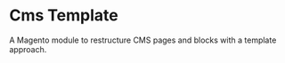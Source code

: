Cms Template
============

A Magento module to restructure CMS pages and blocks with a template approach.